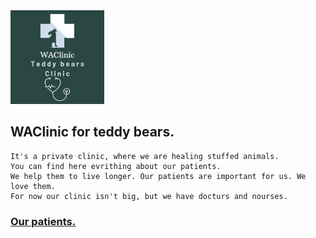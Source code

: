 <img src="images/WAClinic.png" width="150">

  
## WAClinic for teddy bears.

```
It's a private clinic, where we are healing stuffed animals.
You can find here evrithing about our patients.
We help them to live longer. Our patients are important for us. We love them.
For now our clinic isn't big, but we have docturs and nourses.
```

### [Our patients.](https://itekus009.github.io/WAClinic/patients/patients_list.html)
